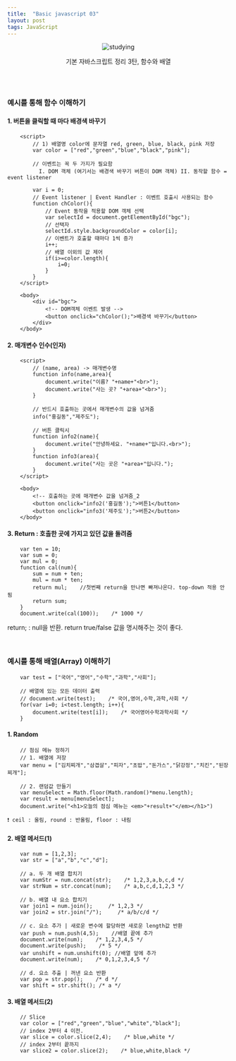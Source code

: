 ```yaml
---
title:  "Basic javascript 03"
layout: post
tags: JavaScript
---
```


<div align="center">
  <img src ="https://user-images.githubusercontent.com/108778921/189139969-bf92ca10-4b2c-4ed5-8153-49f0cf6ddd6e.png" title="studying">
  <p>기본 자바스크립트 정리 3탄, 함수와 배열</p>
</div>
<br>
<br>


### 예시를 통해 함수 이해하기

#### 1. 버튼을 클릭할 때 마다 배경색 바꾸기
````
    <script>
        // 1) 배열명 color에 문자열 red, green, blue, black, pink 저장
        var color = ["red","green","blue","black","pink"];

        // 이벤트는 꼭 두 가지가 필요함
          I. DOM 객체 (여기서는 배경색 바꾸기 버튼이 DOM 객체) II. 동작할 함수 = event listener

        var i = 0;
        // Event listener | Event Handler : 이벤트 호출시 사용되는 함수
        function chColor(){
            // Event 동작을 적용할 DOM 객체 선택
            var selectId = document.getElementById("bgc");
            // 선택자
            selectId.style.backgroundColor = color[i];
            // 이벤트가 호출할 때마다 1씩 증가
            i++;
            // 배열 이외의 값 제어
            if(i>=color.length){
                i=0;
            }
        }
    </script>

    <body>
        <div id="bgc">
            <!-- DOM객체 이벤트 발생 -->
            <button onclick="chColor();">배경색 바꾸기</button>
        </div>
    </body>
````

#### 2. 매개변수 인수(인자)
````
    <script>
        // (name, area) -> 매개변수명
        function info(name,area){
            document.write("이름? "+name+"<br>");
            document.write("사는 곳? "+area+"<br>");
        }

        // 반드시 호출하는 곳에서 매개변수의 값을 넘겨줌
        info("홍길동","제주도");

        // 버튼 클릭시
        function info2(name){
            document.write("안녕하세요. "+name+"입니다.<br>");
        }
        function info3(area){
            document.write("사는 곳은 "+area+"입니다.");
        }
    </script>

    <body>
        <!-- 호출하는 곳에 매개변수 값을 넘겨줌_2
        <button onclick="info2('홍길동');">버튼1</button>
        <button onclick="info3('제주도');">버튼2</button>
    </body>
````

#### 3. Return : 호출한 곳에 가지고 있던 값을 돌려줌
````
    var ten = 10;
    var sum = 0;
    var mul = 0;
    function cal(num){
        sum = num + ten;
        mul = num * ten;
        return mul;    //첫번째 return을 만나면 빠져나온다. top-down 적용 안 됨
        return sum;
    }
    document.write(cal(100));    /* 1000 */
````

return; : null을 반환.
return true/false 값을 명시해주는 것이 좋다. 

<br>

### 예시를 통해 배열(Array) 이해하기
````
    var test = ["국어","영어","수학","과학","사회"];

    // 배열에 있는 모든 데이터 출력
    // document.write(test);    /* 국어,영어,수학,과학,사회 */
    for(var i=0; i<test.length; i++){
        document.write(test[i]);    /* 국어영어수학과학사회 */
    }
````

#### 1. Random
````
    // 점심 메뉴 정하기
    // 1. 배열에 저장
    var menu = ["김치찌개","삼겹살","피자","초밥","돈가스","닭강정","치킨","된장찌개"];
    
    // 2. 랜덤값 만들기
    var menuSelect = Math.floor(Math.random()*menu.length);
    var result = menu[menuSelect];
    document.write("<h1>오늘의 점심 메뉴는 <em>"+result+"</em></h1>")
````
`❗ ceil : 올림, round : 반올림, floor : 내림`
<br>

#### 2. 배열 메서드(1)
````
    var num = [1,2,3];
    var str = ["a","b","c","d"];

    // a. 두 개 배열 합치기
    var numStr = num.concat(str);    /* 1,2,3,a,b,c,d */
    var strNum = str.concat(num);    /* a,b,c,d,1,2,3 */

    // b. 배열 내 요소 합치기
    var join1 = num.join();     /* 1,2,3 */
    var join2 = str.join("/");     /* a/b/c/d */

    // c. 요소 추가 | 새로운 변수에 할당하면 새로운 length값 반환
    var push = num.push(4,5);    //배열 끝에 추가
    document.write(num);    /* 1,2,3,4,5 */
    document.write(push);    /* 5 */
    var unshift = num.unshift(0); //배열 앞에 추가
    document.write(num);    /* 0,1,2,3,4,5 */

    // d. 요소 추출 | 꺼낸 요소 반환
    var pop = str.pop();    /* d */
    var shift = str.shift(); /* a */
````

#### 3. 배열 메서드(2)
````
    // Slice
    var color = ["red","green","blue","white","black"];
    // index 2부터 4 이전.
    var slice = color.slice(2,4);    /* blue,white */
    // index 2부터 끝까지
    var slice2 = color.slice(2);    /* blue,white,black */
````
